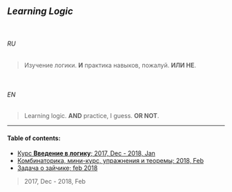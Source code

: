## _Learning Logic_


<br>

###### *RU*

> Изучение логики. **И** практика навыков, пожалуй. **ИЛИ НЕ**.


<br>

###### *EN*


> Learning logic. **AND** practice, I guess. **OR NOT**.

___


#### Table of contents:

+ [Курс __Введение в логику__; 2017, Dec - 2018, Jan](logicpics/)
+ [Комбинаторика, мини-курс, упражнения и теоремы; 2018, Feb](combinatory_mini.txt)
+ [Задача о зайчике; feb 2018](count_jumps.txt)


> 2017, Dec - 2018, Feb


